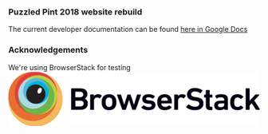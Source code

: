 ### Puzzled Pint 2018 website rebuild

The current developer documentation can be found <a target="_blank" href="https://docs.google.com/document/d/19vG2YkuMtK-cy-wi8GFYcI3upZZxC0y5gjC9ClO_zLQ/edit#">here in Google Docs</a>

### Acknowledgements

We're using BrowserStack for testing
<img src="Browserstack-logo@2x.png">

